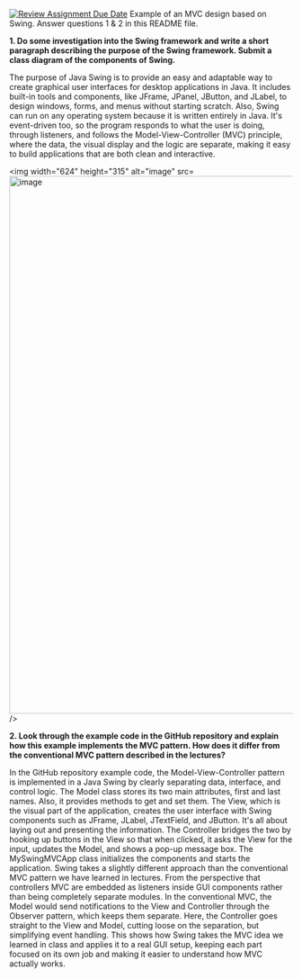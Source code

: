 [![Review Assignment Due Date](https://classroom.github.com/assets/deadline-readme-button-22041afd0340ce965d47ae6ef1cefeee28c7c493a6346c4f15d667ab976d596c.svg)](https://classroom.github.com/a/57HVEcop)
Example of an MVC design based on Swing. Answer questions 1 & 2 in this README file.

**1. Do some investigation into the Swing framework and write a short paragraph describing the
purpose of the Swing framework. Submit a class diagram of the components of Swing.**

The purpose of Java Swing is to provide an easy and adaptable way to create graphical user interfaces for desktop applications in Java. It includes built-in tools and components, like JFrame, JPanel, JButton, and JLabel, to design windows, forms, and menus without starting scratch. Also, Swing can run on any operating system because it is written entirely in Java. It's event-driven too, so the program responds to what the user is doing, through listeners, and follows the Model-View-Controller (MVC) principle, where the data, the visual display and the logic are separate, making it easy to build applications that are both clean and interactive.

<img width="624" height="315" alt="image" src=<img width="1965" height="956" alt="image" src="https://github.com/user-attachments/assets/ce91660e-eae9-4ce0-a465-e477463c3089" />
 />


**2. Look through the example code in the GitHub repository and explain how this example
implements the MVC pattern. How does it differ from the conventional MVC pattern
described in the lectures?**

In the GitHub repository example code, the Model-View-Controller pattern is implemented in a Java Swing by clearly separating data, interface, and control logic. The Model class stores its two main attributes, first and last names. Also, it provides methods to get and set them. 
The View, which is the visual part of the application, creates the user interface with Swing components such as JFrame, JLabel, JTextField, and JButton. It's all about laying out and presenting the information.
The Controller bridges the two by hooking up buttons in the View so that when clicked, it asks the View for the input, updates the Model, and shows a pop-up message box. The MySwingMVCApp class initializes the components and starts the application. 
Swing takes a slightly different approach than the conventional MVC pattern we have learned in lectures. From the perspective that controllers MVC are embedded as listeners inside GUI components rather than being completely separate modules. In the conventional MVC, the Model would send notifications to the View and Controller through the Observer pattern, which keeps them separate. Here, the Controller goes straight to the View and Model, cutting loose on the separation, but simplifying event handling. This shows how Swing takes the MVC idea we learned in class and applies it to a real GUI setup, keeping each part focused on its own job and making it easier to understand how MVC actually works.
